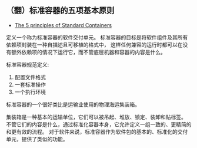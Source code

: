 ## （翻）标准容器的五项基本原则

- [The 5 principles of Standard Containers](https://github.com/opencontainers/runtime-spec/blob/master/principles.md)

定义一个称为标准容器的软件交付单元。
标准容器的目标是将软件组件及其所有依赖项封装在一种自描述且可移植的格式中，
这样任何兼容的运行时都可以在没有额外依赖项的情况下运行它，而不管底层机器和容器的内容是什么。

标准容器规范定义:

1. 配置文件格式
2. 一套标准操作
3. 一个执行环境

标准容器的一个很好类比是运输业使用的物理海运集装箱。

集装箱是一种基本的运输单位，它们可以被吊起、堆放、锁定、装卸和贴标签。
不管它们的内容是什么，通过标准化容器本身，它允许定义一组一致的、更精简的和更有效的流程。
对于软件来说，标准容器作为软件包的基本的、标准化的交付单元，提供了类似的功能。


